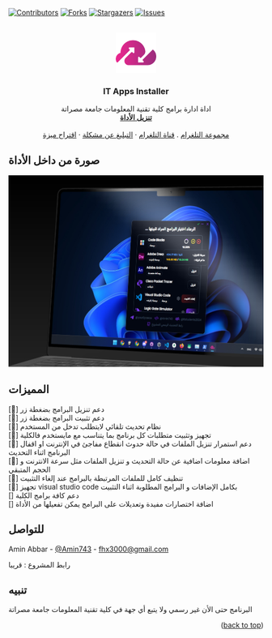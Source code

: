 <a id="readme-top"></a>

[![Contributors][contributors-shield]][contributors-url]
[![Forks][forks-shield]][forks-url]
[![Stargazers][stars-shield]][stars-url]
[![Issues][issues-shield]][issues-url]





<br />
<div align="center">
  <a href="https://github.com/AminAbbar/IT-Apps-Installer">
    <img src="images/logo.png" alt="Logo" width="80" height="80">
  </a>

  <h3 align="center">IT Apps Installer</h3>
    
  <p align="center">
    اداة ادارة برامج كلية تقنية المعلومات جامعة مصراتة
    <br />
    <a href="https://github.com/AminAbbar/IT-Apps-Installer/releases/download/v0.0.3/IT.Apps.Installer_0.0.3_x64-setup.exe"><strong>تنزيل الأداة</strong></a>
    <br />
    <br />
    <a href="https://t.me/itstudents2024">مجموعة التلغرام</a>
    .
    <a href="https://t.me/yourSpaece">قناة التلغرام</a>
    ·
    <a href="https://github.com/AminAbbar/IT-Apps-Installer/issues/new?labels=bug&template=bug-report---.md">التبليغ عن مشكلة</a>
    ·
    <a href="https://github.com/AminAbbar/IT-Apps-Installer/issues/new?labels=enhancement&template=feature-request---.md">اقتراح ميزة </a>
  </p>
</div>




## صورة من داخل الأداة

[![Product Name Screen Shot][product-screenshot]](https://github.com/AminAbbar/IT-Apps-Installer/releases/tag/v0.0.3)



## المميزات

[🎉] دعم تنزيل البرامج بضغطة زر
<br>
 [🎉] دعم تثبيت البرامج بضغطة زر
<br>
 [🎉] نظام تحديث تلقائي لايتطلب تدخل من المستخدم
<br>
 [🎉] تجهيز وتثبيت متطلبات كل برنامج بما يتناسب مع مايستخدم فالكلية
<br>
 [🎉] دعم استمرار تنزيل الملفات في حالة حدوث انقطاع مفاجئ في الإنترنت او اقفال البرنامج اثناء التحديث
<br>
 [🎉] اضافة معلومات اضافية عن حالة التحديث و تنزيل الملفات مثل سرعة الانترنت و الحجم المتبقي
 <br>
 [🎉] تنظيف كامل للملفات المرتبطة بالبرامج عند إلغاء التثبيت
 <br>
 [🎉]  تجهيز   visual studio code بكامل الإضافات و البرامج المطلوبة اثناء التثبيت
<br>
 [] دعم كافة برامج الكلية
 <br>
 [] اضافة اختصارات مفيدة وتعديلات على البرامج يمكن تفعيلها من الأداة



## للتواصل

Amin Abbar - [@Amin743](https://t.me/Amin743) - fhx3000@gmail.com

رابط المشروع : قريبا




## تنبيه

البرنامج حتى الأن غير رسمي ولا يتبع أي جهة في كلية تقنية المعلومات جامعة مصراتة

<p align="right">(<a href="#readme-top">back to top</a>)</p>




[contributors-shield]: https://img.shields.io/github/contributors/othneildrew/Best-README-Template.svg?style=for-the-badge
[contributors-url]: https://github.com/AminAbbar/IT-Apps-Installer/graphs/contributors
[forks-shield]: https://img.shields.io/github/forks/othneildrew/Best-README-Template.svg?style=for-the-badge
[forks-url]: https://github.com/AminAbbar/IT-Apps-Installer/network/members
[stars-shield]: https://img.shields.io/github/stars/othneildrew/Best-README-Template.svg?style=for-the-badge
[stars-url]: https://github.com/AminAbbar/IT-Apps-Installer/stargazers
[issues-shield]: https://img.shields.io/github/issues/othneildrew/Best-README-Template.svg?style=for-the-badge
[issues-url]: https://github.com/AminAbbar/IT-Apps-Installer/issues
[license-shield]: https://img.shields.io/github/license/othneildrew/Best-README-Template.svg?style=for-the-badge

[product-screenshot]: images/screenshot.png